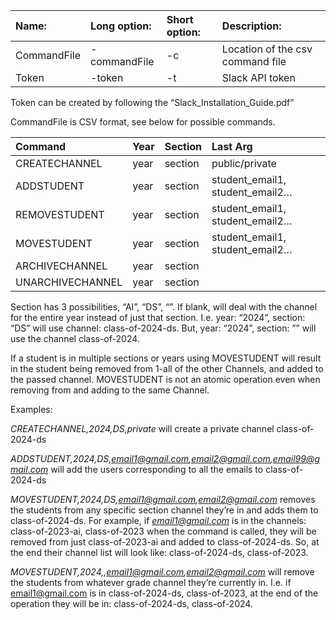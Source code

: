 ﻿

|Name:|Long option: |Short option:|Description:|
| :- | :- | :- | :- |
|CommandFile|-commandFile|-c|Location of the csv command file|
|Token|-token|-t|Slack API token|
Token can be created by following the “Slack\_Installation\_Guide.pdf”

CommandFile is CSV format, see below for possible commands.






|Command|Year|Section|Last Arg|
| :- | :- | :- | :- |
|CREATECHANNEL|year|section|public/private|
|ADDSTUDENT|year|section|student\_email1, student\_email2…|
|REMOVESTUDENT|year|section|student\_email1, student\_email2…|
|MOVESTUDENT|year|section|student\_email1, student\_email2…|
|ARCHIVECHANNEL|year|section||
|UNARCHIVECHANNEL|year|section||

Section has 3 possibilities, “AI”, “DS”, “”. If blank, will deal with the channel for the entire year instead of just that section. I.e. year: “2024”, section: “DS” will use channel: class-of-2024-ds. But, year: “2024”, section: ”” will use the channel class-of-2024.

If a student is in multiple sections or years using MOVESTUDENT will result in the student being removed from 1-all of the other Channels, and added to the passed channel. MOVESTUDENT is not an atomic operation even when removing from and adding to the same Channel.

Examples: 

*CREATECHANNEL,2024,DS,private* will create a private channel class-of-2024-ds

*ADDSTUDENT,2024,DS,email1@gmail.com,email2@gmail.com,email99@gmail.com* will add the users corresponding to all the emails to class-of-2024-ds

*MOVESTUDENT,2024,DS,email1@gmail.com,email2@gmail.com* removes the students from any specific section channel they’re in and adds them to class-of-2024-ds. For example, if *email1@gmail.com* is in the channels: class-of-2023-ai, class-of-2023 when the command is called, they will be removed from just class-of-2023-ai and added to class-of-2024-ds. So, at the end their channel list will look like: class-of-2024-ds, class-of-2023.

*MOVESTUDENT,2024,,email1@gmail.com,email2@gmail.com* will remove the students from whatever grade channel they’re currently in. I.e. if email1@gmail.com is in class-of-2024-ds, class-of-2023, at the end of the operation they will be in: class-of-2024-ds, class-of-2024.
